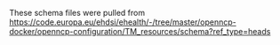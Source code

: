 These schema files were pulled from https://code.europa.eu/ehdsi/ehealth/-/tree/master/openncp-docker/openncp-configuration/TM_resources/schema?ref_type=heads
